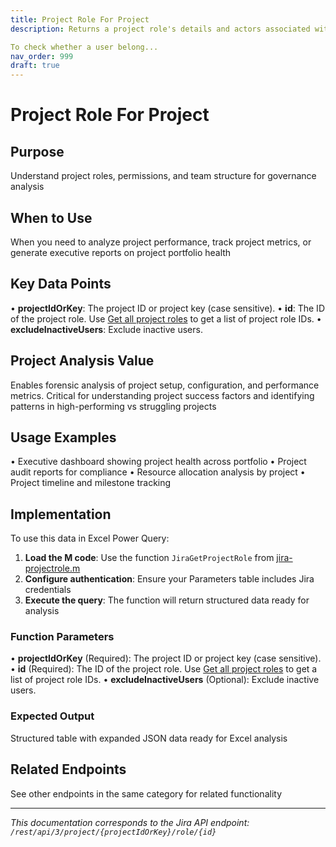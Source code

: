 ```yaml
---
title: Project Role For Project
description: Returns a project role's details and actors associated with the project. The list of actors is sorted by display name.

To check whether a user belong...
nav_order: 999
draft: true
---
```


# Project Role For Project

## Purpose
Understand project roles, permissions, and team structure for governance analysis

## When to Use
When you need to analyze project performance, track project metrics, or generate executive reports on project portfolio health

## Key Data Points
• **projectIdOrKey**: The project ID or project key (case sensitive).
• **id**: The ID of the project role. Use [Get all project roles](#api-rest-api-3-role-get) to get a list of project role IDs.
• **excludeInactiveUsers**: Exclude inactive users.

## Project Analysis Value
Enables forensic analysis of project setup, configuration, and performance metrics. Critical for understanding project success factors and identifying patterns in high-performing vs struggling projects

## Usage Examples
• Executive dashboard showing project health across portfolio
• Project audit reports for compliance
• Resource allocation analysis by project
• Project timeline and milestone tracking

## Implementation
To use this data in Excel Power Query:

1. **Load the M code**: Use the function `JiraGetProjectRole` from [jira-projectrole.m](../assets/jira-projectrole.m)
2. **Configure authentication**: Ensure your Parameters table includes Jira credentials
3. **Execute the query**: The function will return structured data ready for analysis

### Function Parameters
• **projectIdOrKey** (Required): The project ID or project key (case sensitive).
• **id** (Required): The ID of the project role. Use [Get all project roles](#api-rest-api-3-role-get) to get a list of project role IDs.
• **excludeInactiveUsers** (Optional): Exclude inactive users.

### Expected Output
Structured table with expanded JSON data ready for Excel analysis

## Related Endpoints
See other endpoints in the same category for related functionality

---
*This documentation corresponds to the Jira API endpoint: `/rest/api/3/project/{projectIdOrKey}/role/{id}`*
